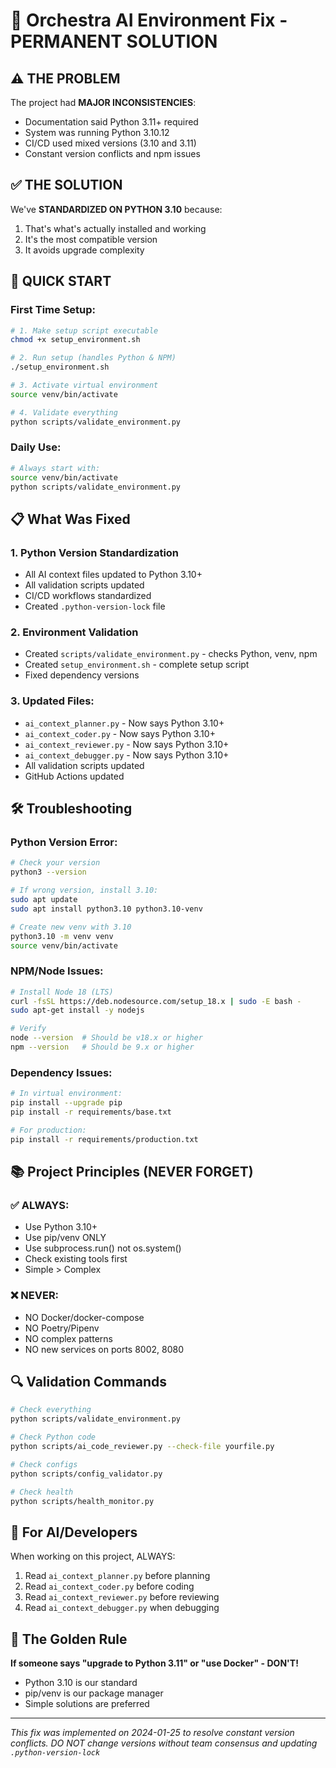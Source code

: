 # 🔧 Orchestra AI Environment Fix - PERMANENT SOLUTION

## ⚠️ THE PROBLEM
The project had **MAJOR INCONSISTENCIES**:
- Documentation said Python 3.11+ required
- System was running Python 3.10.12
- CI/CD used mixed versions (3.10 and 3.11)
- Constant version conflicts and npm issues

## ✅ THE SOLUTION
We've **STANDARDIZED ON PYTHON 3.10** because:
1. That's what's actually installed and working
2. It's the most compatible version
3. It avoids upgrade complexity

## 🚀 QUICK START

### First Time Setup:
```bash
# 1. Make setup script executable
chmod +x setup_environment.sh

# 2. Run setup (handles Python & NPM)
./setup_environment.sh

# 3. Activate virtual environment
source venv/bin/activate

# 4. Validate everything
python scripts/validate_environment.py
```

### Daily Use:
```bash
# Always start with:
source venv/bin/activate
python scripts/validate_environment.py
```

## 📋 What Was Fixed

### 1. **Python Version Standardization**
- All AI context files updated to Python 3.10+
- All validation scripts updated
- CI/CD workflows standardized
- Created `.python-version-lock` file

### 2. **Environment Validation**
- Created `scripts/validate_environment.py` - checks Python, venv, npm
- Created `setup_environment.sh` - complete setup script
- Fixed dependency versions

### 3. **Updated Files**:
- `ai_context_planner.py` - Now says Python 3.10+
- `ai_context_coder.py` - Now says Python 3.10+
- `ai_context_reviewer.py` - Now says Python 3.10+
- `ai_context_debugger.py` - Now says Python 3.10+
- All validation scripts updated
- GitHub Actions updated

## 🛠️ Troubleshooting

### Python Version Error:
```bash
# Check your version
python3 --version

# If wrong version, install 3.10:
sudo apt update
sudo apt install python3.10 python3.10-venv

# Create new venv with 3.10
python3.10 -m venv venv
source venv/bin/activate
```

### NPM/Node Issues:
```bash
# Install Node 18 (LTS)
curl -fsSL https://deb.nodesource.com/setup_18.x | sudo -E bash -
sudo apt-get install -y nodejs

# Verify
node --version  # Should be v18.x or higher
npm --version   # Should be 9.x or higher
```

### Dependency Issues:
```bash
# In virtual environment:
pip install --upgrade pip
pip install -r requirements/base.txt

# For production:
pip install -r requirements/production.txt
```

## 📚 Project Principles (NEVER FORGET)

### ✅ ALWAYS:
- Use Python 3.10+
- Use pip/venv ONLY
- Use subprocess.run() not os.system()
- Check existing tools first
- Simple > Complex

### ❌ NEVER:
- NO Docker/docker-compose
- NO Poetry/Pipenv
- NO complex patterns
- NO new services on ports 8002, 8080

## 🔍 Validation Commands

```bash
# Check everything
python scripts/validate_environment.py

# Check Python code
python scripts/ai_code_reviewer.py --check-file yourfile.py

# Check configs
python scripts/config_validator.py

# Check health
python scripts/health_monitor.py
```

## 📝 For AI/Developers

When working on this project, ALWAYS:
1. Read `ai_context_planner.py` before planning
2. Read `ai_context_coder.py` before coding
3. Read `ai_context_reviewer.py` before reviewing
4. Read `ai_context_debugger.py` when debugging

## 🎯 The Golden Rule

**If someone says "upgrade to Python 3.11" or "use Docker" - DON'T!**
- Python 3.10 is our standard
- pip/venv is our package manager
- Simple solutions are preferred

---

*This fix was implemented on 2024-01-25 to resolve constant version conflicts.*
*DO NOT change versions without team consensus and updating `.python-version-lock`*

